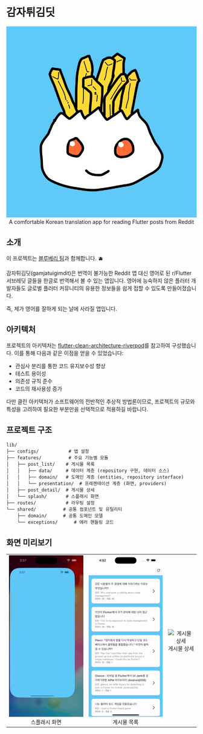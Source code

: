 # 감자튀김딧

<div align="center">
  <img src="assets/images/logo.png" alt="감자튀김딧 로고">
</div>

<div align="center">
  A comfortable Korean translation app for reading Flutter posts from Reddit
</div>

## 소개
이 프로젝트는 [블루베리 팀](https://github.com/blueberry-team)과 함께합니다. 🫐

감자튀김딧(gamjatuigimdit)은 번역이 불가능한 Reddit 앱 대신 영어로 된 r/Flutter 서브레딧 글들을 한글로 번역해서 볼 수 있는 앱입니다.
영어에 능숙하지 않은 플러터 개발자들도 글로벌 플러터 커뮤니티의 유용한 정보들을 쉽게 접할 수 있도록 만들어졌습니다.

즉, 제가 영어를 잘하게 되는 날에 사라질 앱입니다.


## 아키텍처

프로젝트의 아키텍처는 [flutter-clean-architecture-riverpod](https://github.com/Uuttssaavv/flutter-clean-architecture-riverpod)를 참고하여 구성했습니다. 이를 통해 다음과 같은 이점을 얻을 수 있었습니다:

- 관심사 분리를 통한 코드 유지보수성 향상
- 테스트 용이성
- 의존성 규칙 준수
- 코드의 재사용성 증가

다만 클린 아키텍처가 소프트웨어의 전반적인 추상적 방법론이므로, 프로젝트의 규모와 특성을 고려하여 필요한 부분만을 선택적으로 적용하길 바랍니다.

## 프로젝트 구조
```
lib/
├── configs/           # 앱 설정
├── features/          # 주요 기능별 모듈
│   ├── post_list/    # 게시물 목록
│   │   ├── data/     # 데이터 계층 (repository 구현, 데이터 소스)
│   │   ├── domain/   # 도메인 계층 (entities, repository interface)
│   │   └── presentation/  # 프레젠테이션 계층 (화면, providers)
│   ├── post_detail/  # 게시물 상세
│   └── splash/       # 스플래시 화면
├── routes/           # 라우팅 설정
└── shared/          # 공통 컴포넌트 및 유틸리티
    ├── domain/      # 공통 도메인 모델
    └── exceptions/      # 에러 핸들링 코드
```

## 화면 미리보기

<div align="center">
  <table>
    <tr>
      <td align="center">
        <img src="assets/screenshots/splash.gif" alt="스플래시 화면" width="250px">
        <br>
        스플래시 화면
      </td>
      <td align="center">
        <img src="assets/screenshots/post_list.gif" alt="게시물 목록" width="250px">
        <br>
        게시물 목록
      </td>
      <td align="center">
        <img src="assets/screenshots/post.gif" alt="게시물 상세" width="250px">
        <br>
        게시물 상세
      </td>
    </tr>
  </table>
</div>
